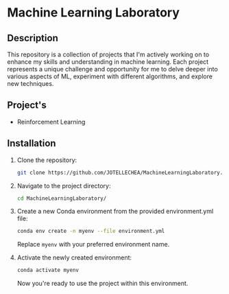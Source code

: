 # Machine Learning Laboratory

## Description

This repository is a collection of projects that I'm actively working on to enhance my skills and understanding in machine learning. Each project represents a unique challenge and opportunity for me to delve deeper into various aspects of ML, experiment with different algorithms, and explore new techniques.

## Project's

- Reinforcement Learning

## Installation

1. Clone the repository:

   ```bash
   git clone https://github.com/JOTELLECHEA/MachineLearningLaboratory.git

   ```

2. Navigate to the project directory:
   ```bash
   cd MachineLearningLaboratory/
   ```
3. Create a new Conda environment from the provided environment.yml file:

   ```bash
   conda env create -n myenv --file environment.yml
   ```

   Replace `myenv` with your preferred environment name.

4. Activate the newly created environment:
   ```bash
   conda activate myenv
   ```
   Now you're ready to use the project within this environment.
